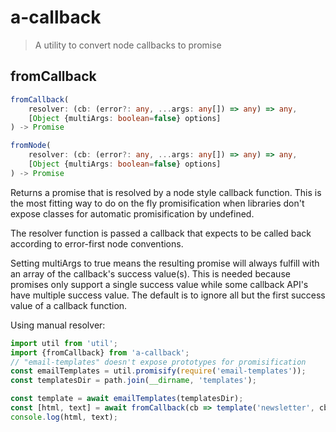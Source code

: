 # a-callback

> A utility to convert node callbacks to promise

## fromCallback

```ts
fromCallback(
    resolver: (cb: (error?: any, ...args: any[]) => any) => any,
    [Object {multiArgs: boolean=false} options]
) -> Promise
```

```ts
fromNode(
    resolver: (cb: (error?: any, ...args: any[]) => any) => any,
    [Object {multiArgs: boolean=false} options]
) -> Promise
```

Returns a promise that is resolved by a node style callback function. This is the most fitting way to do on the fly
promisification when libraries don't expose classes for automatic promisification by undefined.

The resolver function is passed a callback that expects to be called back according to error-first node conventions.

Setting multiArgs to true means the resulting promise will always fulfill with an array of the callback's success
value(s). This is needed because promises only support a single success value while some callback API's have multiple
success value. The default is to ignore all but the first success value of a callback function.

Using manual resolver:

```ts
import util from 'util';
import {fromCallback} from 'a-callback';
// "email-templates" doesn't expose prototypes for promisification
const emailTemplates = util.promisify(require('email-templates'));
const templatesDir = path.join(__dirname, 'templates');

const template = await emailTemplates(templatesDir);
const [html, text] = await fromCallback(cb => template('newsletter', cb), {multiArgs: true});
console.log(html, text);
```
